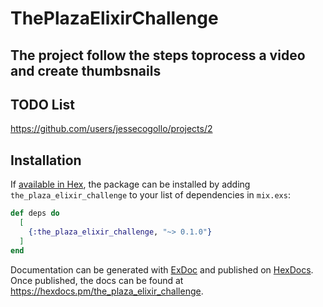 # ThePlazaElixirChallenge

## The project follow the steps toprocess a video and create thumbsnails

## TODO List

https://github.com/users/jessecogollo/projects/2

## Installation

If [available in Hex](https://hex.pm/docs/publish), the package can be installed
by adding `the_plaza_elixir_challenge` to your list of dependencies in `mix.exs`:

```elixir
def deps do
  [
    {:the_plaza_elixir_challenge, "~> 0.1.0"}
  ]
end
```

Documentation can be generated with [ExDoc](https://github.com/elixir-lang/ex_doc)
and published on [HexDocs](https://hexdocs.pm). Once published, the docs can
be found at <https://hexdocs.pm/the_plaza_elixir_challenge>.
